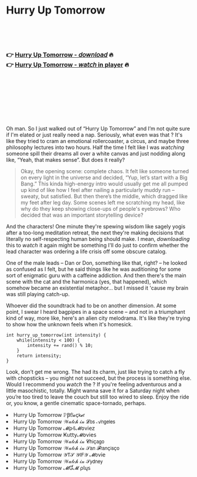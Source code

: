 <h1>Hurry Up Tomorrow</h1>

<br><br><br>

<h3>👉 <a href="https://Sergios-sketsogesus1985.github.io/keyqnezqnx/">Hurry Up Tomorrow - 𝘥𝘰𝘸𝘯𝘭𝘰𝘢𝘥</a> 🔥<br>
👉 <a href="https://Sergios-sketsogesus1985.github.io/keyqnezqnx/">Hurry Up Tomorrow - 𝘸𝘢𝘵𝘤𝘩 in player</a> 🔥
</h3>



<br><br><br><br><br><br><br>


Oh man. So I just walked out of “Hurry Up Tomorrow” and I’m not quite sure if I'm elated or just really need a nap. Seriously, what even was that  ? It's like they tried to cram an emotional rollercoaster, a circus, and maybe three philosophy lectures into two hours. Half the time I felt like I was 𝘸𝘢𝘵𝘤𝘩𝘪𝘯𝘨 someone spill their dreams all over a white canvas and just nodding along like, “Yeah, that makes sense”. But does it really?

> Okay, the opening scene: complete chaos. It felt like someone turned on every light in the universe and decided, “Yup, let’s start with a Big Bang.” This kinda high-energy intro would usually get me all pumped up kind of like how I feel after nailing a particularly muddy run – sweaty, but satisfied. But then there’s the middle, which dragged like my feet after leg day. Some scenes left me scratching my head, like why do they keep showing close-ups of people's eyebrows? Who decided that was an important storytelling device?

And the characters! One minute they're spewing wisdom like sagely yogis after a too-long meditation retreat, the next they're making decisions that literally no self-respecting human being should make. I mean, 𝘥𝘰𝘸𝘯𝘭𝘰𝘢𝘥𝘪𝘯𝘨 this   to 𝘸𝘢𝘵𝘤𝘩 it again might be something I'll do just to confirm whether the lead character was ordering a life crisis off some obscure catalog.

One of the male leads – Dan or Don, something like that, right? – he looked as confused as I felt, but he said things like he was auditioning for some sort of enigmatic guru with a caffeine addiction. And then there's the main scene with the cat and the harmonica (yes, that happened), which somehow became an existential metaphor... but I missed it 'cause my brain was still playing catch-up.

Whoever did the soundtrack had to be on another dimension. At some point, I swear I heard bagpipes in a space scene – and not in a triumphant kind of way, more like, here's an alien city melodrama. It's like they're trying to show how the unknown feels when it's homesick.

```
int hurry_up_tomorrow(int intensity) {
    while(intensity < 100) {
        intensity += rand() % 10;
    }
    return intensity;
}
```

Look, don’t get me wrong. The   had its charm, just like trying to catch a fly with chopsticks – you might not succeed, but the process is something else. Would I recommend you 𝘸𝘢𝘵𝘤𝘩 the  ? If you're feeling adventurous and a little masochistic, totally. Might wanna save it for a Saturday night when you’re too tired to leave the couch but still too wired to sleep. Enjoy the ride or, you know, a gentle cinematic space-tornado, perhaps.

<li>Hurry Up Tomorrow 𝙿Ꞵť𝗅𝓸ç𝗄𝓮𝗋</li>
<li>Hurry Up Tomorrow 𝒲𝒶𝓉𝒸𝒽 𝒾𝓃 𝓛𝗈𝗌 𝒜𝗇𝗀𝖾𝗅𝖾𝗌</li>
<li>Hurry Up Tomorrow 𝓜ρ𝟜𝓜𝗈ν𝗂𝖾𝗓</li>
<li>Hurry Up Tomorrow Ҝ𝗎𝗍𝗍𝗒𝓜𝗈ν𝗂𝖾𝗌</li>
<li>Hurry Up Tomorrow 𝒲𝒶𝓉𝒸𝒽 𝒾𝓃 𝓒𝗁𝗂ç𝖺𝗀𝗈</li>
<li>Hurry Up Tomorrow 𝒲𝒶𝓉𝒸𝒽 𝒾𝓃 𝒮𝖺𝗇 𝓕𝗋𝖺𝗇ç𝗂𝗌ç𝗈</li>
<li>Hurry Up Tomorrow 𝒴𝖳𝒮 𝒴𝖨𝖥𝒴 𝓜𝗈ν𝗂𝖾</li>
<li>Hurry Up Tomorrow 𝒲𝒶𝓉𝒸𝒽 𝒾𝓃 𝒮𝗒𝖽𝗇𝖾𝗒</li>
<li>Hurry Up Tomorrow 𝓜Ɠ𝓜 ρ𝗅ų𝗌</li>

